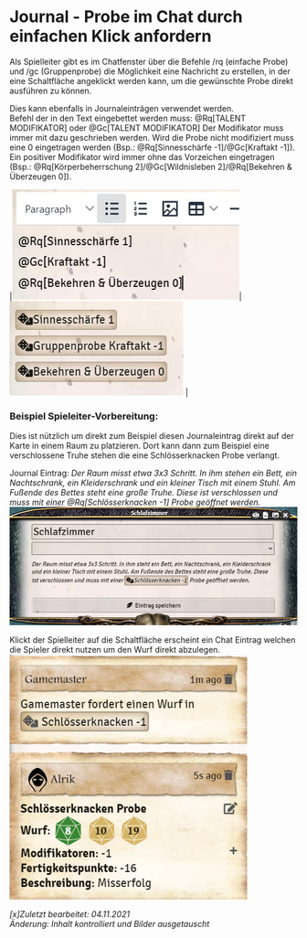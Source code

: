 # Journal - Probe im Chat durch einfachen Klick anfordern

Als Spielleiter gibt es im Chatfenster über die Befehle /rq (einfache Probe) und /gc (Gruppenprobe) die Möglichkeit eine Nachricht zu erstellen, in der eine Schaltfläche angeklickt werden kann, um die gewünschte Probe direkt ausführen zu können.

Dies kann ebenfalls in Journaleinträgen verwendet werden.  
Befehl der in den Text eingebettet werden muss: @Rq[TALENT MODIFIKATOR] oder @Gc[TALENT MODIFIKATOR] 
Der Modifikator muss immer mit dazu geschrieben werden. Wird die Probe nicht modifiziert muss eine 0 eingetragen werden (Bsp.: @Rq[Sinnesschärfe -1]/@Gc[Kraftakt -1]). Ein positiver Modifikator wird immer ohne das Vorzeichen eingetragen (Bsp.: @Rq[Körperbeherrschung 2]/@Gc[Wildnisleben 2]/@Rq[Bekehren & Überzeugen 0]).

|![Journal Request Code](images/de-journal-probe_anfordern_0.png)|![Journal Request](images/de-journal-probe_anfordern_1.png)
|

### Beispiel Spieleiter-Vorbereitung:
Dies ist nützlich um direkt zum Beispiel diesen Journaleintrag direkt auf der Karte in einem Raum zu platzieren.
Dort kann dann zum Beispiel eine verschlossene Truhe stehen die eine Schlösserknacken Probe verlangt.

Journal Eintrag: *Der Raum misst etwa 3x3 Schritt. In ihm stehen ein Bett, ein Nachtschrank, ein Kleiderschrank und ein kleiner Tisch mit einem Stuhl. 
Am Fußende des Bettes steht eine große Truhe.
Diese ist verschlossen und muss mit einer @Rq[Schlösserknacken -1] Probe geöffnet werden.*
![Verschlossene Truhe](images/de-journal-probe_anfordern_2.png)

Klickt der Spielleiter auf die Schaltfläche erscheint ein Chat Eintrag welchen die Spieler direkt nutzen um den Wurf direkt abzulegen.
![grafik](images/de-journal-probe_anfordern_3.png)

*[x]Zuletzt bearbeitet: 04.11.2021*  
*Änderung: Inhalt kontrolliert und Bilder ausgetauscht*
